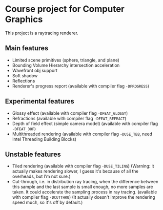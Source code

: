 Course project for Computer Graphics
====

This project is a raytracing renderer.

Main features
----

* Limited scene primitives (sphere, triangle, and plane)
* Bounding Volume Hierarchy intersection acceleration
* Wavefront obj support
* Soft shadow
* Reflections
* Renderer's progress report (available with compiler flag `-DPROGRESS`)


Experimental features
----

* Glossy effect (available with compiler flag `-DFEAT_GLOSSY`)
* Refractions (available with compiler flag `-DFEAT_REFRACT`)
* Depth of field effect (simple camera model) (available with compiler flag `-DFEAT_DOF`)
* Multithreaded rendering (available with compiler flag `-DUSE_TBB`, need Intel Threading Building Blocks)


Unstable features
----

* Tiled rendering (available with compiler flag `-DUSE_TILING`) (Warning: it actually makes rendering slower, I guess it's because of all the overheads, but I'm not sure.)
* Cut-through, i.e. in distribution ray tracing, when the difference between this sample and the last sample is small enough, no more samples are taken. It could accelerate the sampling process in ray tracing. (available with compiler flag `-DCUTTHRU`) (It actually doesn't improve the rendering speed much, so it's off by default.)
